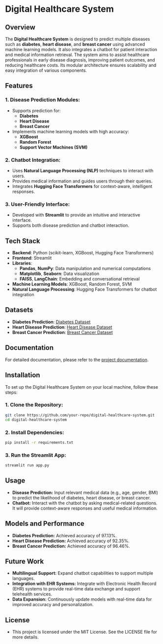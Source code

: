 # Digital Healthcare System

## Overview
The **Digital Healthcare System** is designed to predict multiple diseases such as **diabetes**, **heart disease**, and **breast cancer** using advanced machine learning models. It also integrates a chatbot for patient interaction and medical information retrieval. The system aims to assist healthcare professionals in early disease diagnosis, improving patient outcomes, and reducing healthcare costs. Its modular architecture ensures scalability and easy integration of various components.

## Features

### 1. Disease Prediction Modules:
- Supports prediction for:
  - **Diabetes**
  - **Heart Disease**
  - **Breast Cancer**
- Implements machine learning models with high accuracy:
  - **XGBoost**
  - **Random Forest**
  - **Support Vector Machines (SVM)**

### 2. Chatbot Integration:
- Uses **Natural Language Processing (NLP)** techniques to interact with users.
- Provides medical information and guides users through their queries.
- Integrates **Hugging Face Transformers** for context-aware, intelligent responses.

### 3. User-Friendly Interface:
- Developed with **Streamlit** to provide an intuitive and interactive interface.
- Supports both disease prediction and chatbot interaction.

## Tech Stack

- **Backend**: Python (scikit-learn, XGBoost, Hugging Face Transformers)
- **Frontend**: Streamlit
- **Libraries**:
  - **Pandas**, **NumPy**: Data manipulation and numerical computations
  - **Matplotlib**, **Seaborn**: Data visualization
  - **FAISS**, **LangChain**: Embedding and conversational retrieval
- **Machine Learning Models**: XGBoost, Random Forest, SVM
- **Natural Language Processing**: Hugging Face Transformers for chatbot integration

## Datasets

- **Diabetes Prediction**: [Diabetes Dataset](https://www.kaggle.com/datasets/mathchi/diabetes-data-set)
- **Heart Disease Prediction**: [Heart Disease Dataset](https://www.kaggle.com/datasets/johnsmith88/heart-disease-dataset)
- **Breast Cancer Prediction**: [Breast Cancer Dataset](https://www.kaggle.com/datasets/uciml/breast-cancer-wisconsin-data)
  
## Documentation

For detailed documentation, please refer to the [project documentation](https://drive.google.com/file/d/1YPqP9aENgvgRfkPR7FXk4G90DH6kLtWU/view?usp=sharing).


## Installation

To set up the Digital Healthcare System on your local machine, follow these steps:

### 1. Clone the Repository:
```bash
git clone https://github.com/your-repo/digital-healthcare-system.git
cd digital-healthcare-system
```
### 2. Install Dependencies:
```bash
pip install -r requirements.txt
```
### 3. Run the Streamlit App:
```bash
streamlit run app.py
```
## Usage
- **Disease Prediction:** Input relevant medical data (e.g., age, gender, BMI) to predict the likelihood of diabetes, heart disease, or breast cancer.
- **Chatbot:** Interact with the chatbot by asking medical-related questions. It will provide context-aware responses and useful medical information.

## Models and Performance
- **Diabetes Prediction:** Achieved accuracy of 97.13%.
- **Heart Disease Prediction:** Achieved accuracy of 92.35%.
- **Breast Cancer Prediction:** Achieved accuracy of 96.46%.

## Future Work
- **Multilingual Support:** Expand chatbot capabilities to support multiple languages.
- **Integration with EHR Systems:** Integrate with Electronic Health Record (EHR) systems to provide real-time data exchange and support telehealth services.
- **Data Expansion:** Continuously update models with real-time data for improved accuracy and personalization.

## License
- This project is licensed under the MIT License. See the LICENSE file for more details.


